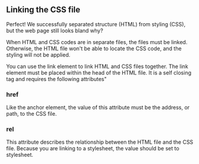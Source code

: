 ## Linking the CSS file 
Perfect! We successfully separated structure (HTML) from styling (CSS), but the web page still looks bland why?

When HTML and CSS codes are in separate files, the files must be linked. Otherwise, the HTML file won't be able to locate the CSS code, and the styling will not be applied. 

You can use the link element to link HTML and CSS files together. The link element must be placed within the head of the HTML file. It is a self closing tag and requires the following attributes"

### href

Like the anchor element, the value of this attribute must be the address, or path, to the CSS file. 

### rel
This attribute describes the relationship between the HTML file and the CSS file. Because you are linking to a stylesheet, the value should be set to stylesheet.

